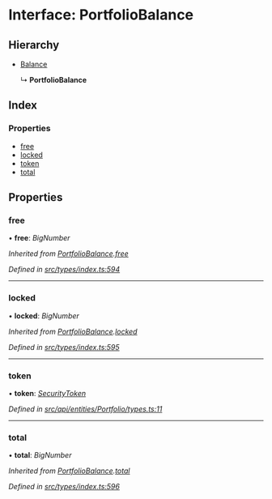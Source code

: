 # Interface: PortfolioBalance

## Hierarchy

* [Balance](balance.md)

  ↳ **PortfolioBalance**

## Index

### Properties

* [free](portfoliobalance.md#free)
* [locked](portfoliobalance.md#locked)
* [token](portfoliobalance.md#token)
* [total](portfoliobalance.md#total)

## Properties

###  free

• **free**: *BigNumber*

*Inherited from [PortfolioBalance](portfoliobalance.md).[free](portfoliobalance.md#free)*

*Defined in [src/types/index.ts:594](https://github.com/PolymathNetwork/polymesh-sdk/blob/23062de4/src/types/index.ts#L594)*

___

###  locked

• **locked**: *BigNumber*

*Inherited from [PortfolioBalance](portfoliobalance.md).[locked](portfoliobalance.md#locked)*

*Defined in [src/types/index.ts:595](https://github.com/PolymathNetwork/polymesh-sdk/blob/23062de4/src/types/index.ts#L595)*

___

###  token

• **token**: *[SecurityToken](../classes/securitytoken.md)*

*Defined in [src/api/entities/Portfolio/types.ts:11](https://github.com/PolymathNetwork/polymesh-sdk/blob/23062de4/src/api/entities/Portfolio/types.ts#L11)*

___

###  total

• **total**: *BigNumber*

*Inherited from [PortfolioBalance](portfoliobalance.md).[total](portfoliobalance.md#total)*

*Defined in [src/types/index.ts:596](https://github.com/PolymathNetwork/polymesh-sdk/blob/23062de4/src/types/index.ts#L596)*
